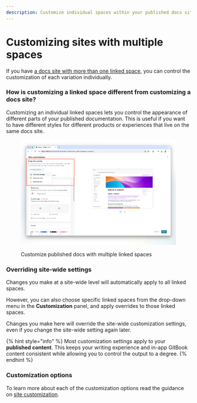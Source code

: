 ```yaml
---
description: Customize individual spaces within your published docs site.
---
```


# Customizing sites with multiple spaces

If you have [a docs site with more than one linked space](../publish-multiple-spaces-on-one-site.md), you can control the customization of each variation individually.

### How is customizing a linked space different from customizing a docs site?

Customizing an individual linked spaces lets you control the appearance of different parts of your published documentation. This is useful if you want to have different styles for different products or experiences that live on the same docs site.

<figure><img src="../../.gitbook/assets/multiple-spaces.png" alt=""><figcaption><p>Customize published docs with multiple linked spaces</p></figcaption></figure>

### Overriding site-wide settings

Changes you make at a site-wide level will automatically apply to all linked spaces.

However, you can also choose specific linked spaces from the drop-down menu in the **Customization** panel, and apply overrides to those linked spaces.

Changes you make here will override the site-wide customization settings, even if you change the site-wide setting again later.

{% hint style="info" %}
Most customization settings apply to your **published content**. This keeps your writing experience and in-app GitBook content consistent while allowing you to control the output to a degree.
{% endhint %}

### Customization options

To learn more about each of the customization options read the guidance on [site customization](space-customization.md).
